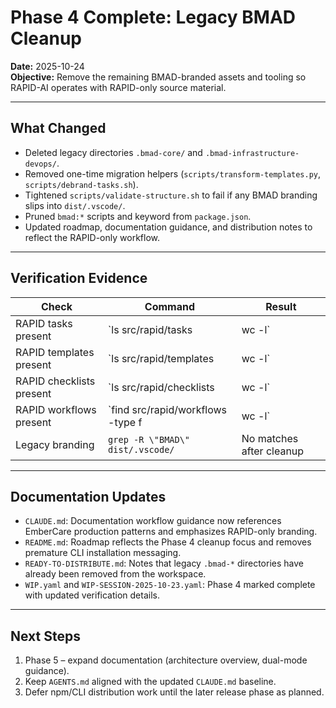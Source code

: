 # Phase 4 Complete: Legacy BMAD Cleanup

**Date:** 2025-10-24  
**Objective:** Remove the remaining BMAD-branded assets and tooling so RAPID-AI operates with RAPID-only source material.

---

## What Changed
- Deleted legacy directories `.bmad-core/` and `.bmad-infrastructure-devops/`.
- Removed one-time migration helpers (`scripts/transform-templates.py`, `scripts/debrand-tasks.sh`).
- Tightened `scripts/validate-structure.sh` to fail if any BMAD branding slips into `dist/.vscode/`.
- Pruned `bmad:*` scripts and keyword from `package.json`.
- Updated roadmap, documentation guidance, and distribution notes to reflect the RAPID-only workflow.

---

## Verification Evidence

| Check | Command | Result |
| --- | --- | --- |
| RAPID tasks present | `ls src/rapid/tasks | wc -l` | `27` files (includes `DE-BRANDING-SUMMARY.md`) |
| RAPID templates present | `ls src/rapid/templates | wc -l` | `15` files |
| RAPID checklists present | `ls src/rapid/checklists | wc -l` | `7` files |
| RAPID workflows present | `find src/rapid/workflows -type f | wc -l` | `6` files |
| Legacy branding | `grep -R \"BMAD\" dist/.vscode/` | No matches after cleanup |

---

## Documentation Updates
- `CLAUDE.md`: Documentation workflow guidance now references EmberCare production patterns and emphasizes RAPID-only branding.
- `README.md`: Roadmap reflects the Phase 4 cleanup focus and removes premature CLI installation messaging.
- `READY-TO-DISTRIBUTE.md`: Notes that legacy `.bmad-*` directories have already been removed from the workspace.
- `WIP.yaml` and `WIP-SESSION-2025-10-23.yaml`: Phase 4 marked complete with updated verification details.

---

## Next Steps
1. Phase 5 – expand documentation (architecture overview, dual-mode guidance).
2. Keep `AGENTS.md` aligned with the updated `CLAUDE.md` baseline.
3. Defer npm/CLI distribution work until the later release phase as planned.
